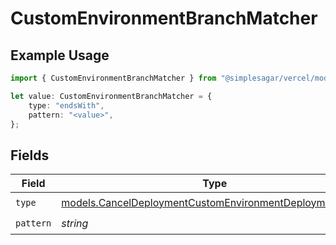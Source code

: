 # CustomEnvironmentBranchMatcher

## Example Usage

```typescript
import { CustomEnvironmentBranchMatcher } from "@simplesagar/vercel/models/canceldeploymentop.js";

let value: CustomEnvironmentBranchMatcher = {
    type: "endsWith",
    pattern: "<value>",
};
```

## Fields

| Field                                                                                                                    | Type                                                                                                                     | Required                                                                                                                 | Description                                                                                                              |
| ------------------------------------------------------------------------------------------------------------------------ | ------------------------------------------------------------------------------------------------------------------------ | ------------------------------------------------------------------------------------------------------------------------ | ------------------------------------------------------------------------------------------------------------------------ |
| `type`                                                                                                                   | [models.CancelDeploymentCustomEnvironmentDeploymentsType](../models/canceldeploymentcustomenvironmentdeploymentstype.md) | :heavy_check_mark:                                                                                                       | N/A                                                                                                                      |
| `pattern`                                                                                                                | *string*                                                                                                                 | :heavy_check_mark:                                                                                                       | N/A                                                                                                                      |